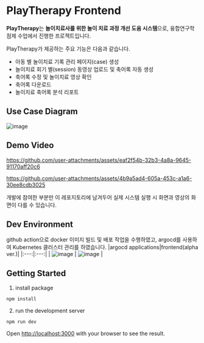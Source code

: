 # PlayTherapy Frontend

**PlayTherapy**는 **놀이치료사를 위한 놀이 치료 과정 개선 도움 시스템**으로, 융합연구학점제 수업에서 진행한 프로젝트입니다.

PlayTherapy가 제공하는 주요 기능은 다음과 같습니다.
- 아동 별 놀이치료 기록 관리 페이지(case) 생성
- 놀이치료 회기 별(session) 동영상 업로드 및 축어록 자동 생성
- 축어록 수정 및 놀이치료 영상 확인
- 축어록 다운로드
- 놀이치료 축어록 분석 리포트

## Use Case Diagram
![image](https://github.com/user-attachments/assets/2fa59463-cc21-4fea-add7-b6eff1827a09)

## Demo Video



https://github.com/user-attachments/assets/eaf2f54b-32b3-4a8a-9645-91170aff20c6


https://github.com/user-attachments/assets/4b9a5ad4-605a-453c-a1a6-30ee8cdb3025


개발에 참여한 부분만 이 레포지토리에 남겨두어 실제 시스템 실행 시 화면과 영상의 화면이 다를 수 있습니다.  

## Dev Environment
github action으로 docker 이미지 빌드 및 배포 작업을 수행하였고, argocd를 사용하여 Kubernetes 클러스터 관리를 하였습니다.
|argocd applications|frontend(alpha ver.)|
|:---:|:---:|
| ![image](https://github.com/user-attachments/assets/84567836-d7cb-4a51-87da-836d45f0c148) | ![image](https://github.com/user-attachments/assets/cfd48a73-6ef3-4668-98e3-3e560e97b0fb) |

## Getting Started

1. install package

```bash
npm install
```

2. run the development server

```bash
npm run dev
```

Open [http://localhost:3000](http://localhost:3000) with your browser to see the result.
